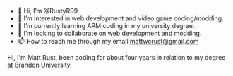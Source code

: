 - 👋 Hi, I’m @RustyR99
- 👀 I’m interested in web development and video game coding/modding.
- 🌱 I’m currently learning ARM coding in my university degree.
- 💞️ I’m looking to collaborate on web development and modding.
- 📫 How to reach me through my email mattwcrust@gmail.com

Hi, I'm Matt Rust, been coding for about four years in relation to my degree at Brandon University.
